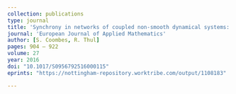 ```yaml
---
collection: publications
type: journal
title: 'Synchrony in networks of coupled non-smooth dynamical systems: Extending the master stability function'
journal: 'European Journal of Applied Mathematics'
author: [S. Coombes, R. Thul]
pages: 904 – 922
volume: 27
year: 2016
doi: "10.1017/S0956792516000115"
eprints: "https://nottingham-repository.worktribe.com/output/1108183"

---
```


